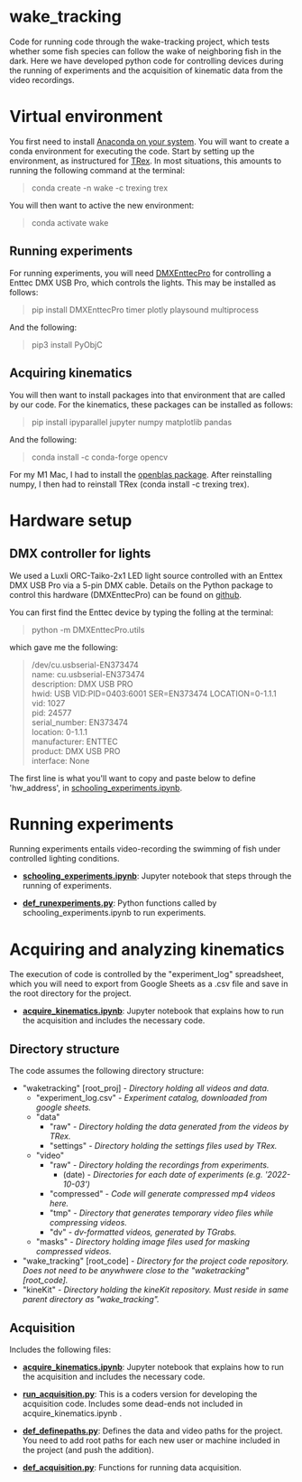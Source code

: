# wake_tracking

Code for running code through the wake-tracking project, which tests whether some fish species can follow the wake of neighboring fish in the dark. Here we have developed python code for controlling devices during the running of experiments and the acquisition of kinematic data from the video recordings.

# Virtual environment
You first need to install [Anaconda on your system](https://www.anaconda.com/products/distribution).
You will want to create a conda environment for executing the code. 
Start by setting up the environment, as instructured for [TRex](https://trex.run/docs/install.html).
In most situations, this amounts to running the following command at the terminal:

> conda create -n wake -c trexing trex

You will then want to active the new environment:

> conda activate wake

## Running experiments

For running experiments, you will need [DMXEnttecPro](https://github.com/SavinaRoja/DMXEnttecPro) for controlling a Enttec DMX USB Pro, which controls the lights. This may be installed as follows:

> pip install DMXEnttecPro timer plotly playsound multiprocess

And the following:

> pip3 install PyObjC

<!-- And the following (for macs):

> brew install portaudio
> pip install pyaudio -->

## Acquiring kinematics

You will then want to install packages into that environment that are called by our code. For the kinematics, these packages can be installed as follows:

> pip install ipyparallel jupyter numpy matplotlib pandas

And the following:

>  conda install -c conda-forge opencv

For my M1 Mac, I had to install the [openblas package](https://stackoverflow.com/questions/70242015/python-how-to-solve-the-numpy-importerror-on-apple-silicon). 
After reinstalling numpy, I then had to reinstall TRex (conda install -c trexing trex).

# Hardware setup

## DMX controller for lights

We used a Luxli ORC-Taiko-2x1 LED light source controlled with an Enttex DMX USB Pro via a 5-pin DMX cable. Details on the Python package to control this hardware (DMXEnttecPro) can be found on [github](https://github.com/SavinaRoja/DMXEnttecPro).

You can first find the Enttec device by typing the folling at the terminal:

> python -m DMXEnttecPro.utils

which gave me the following:

>/dev/cu.usbserial-EN373474 <br>
>  name: cu.usbserial-EN373474 <br> 
>  description: DMX USB PRO<br>
>  hwid: USB VID:PID=0403:6001 SER=EN373474 LOCATION=0-1.1.1<br>
>  vid: 1027<br>
>  pid: 24577<br>
>  serial_number: EN373474<br>
>  location: 0-1.1.1<br>
>  manufacturer: ENTTEC<br>
>  product: DMX USB PRO<br>
>  interface: None<br>

The first line is what you'll want to copy and paste below to define 'hw_address', in [schooling_experiments.ipynb](schooling_experiments.ipynb).


# Running experiments

Running experiments entails video-recording the swimming of fish under controlled lighting conditions.

- **[schooling_experiments.ipynb](schooling_experiments.ipynb)**: Jupyter notebook that steps through the running of experiments.

- **[def_runexperiments.py](def_runexperiments.py)**: Python functions called by schooling_experiments.ipynb to run experiments.


# Acquiring and analyzing kinematics

The execution of code is controlled by the "experiment_log" spreadsheet, which you will need to export from Google Sheets as a .csv file and save in the root directory for the project.

- **[acquire_kinematics.ipynb](acquire_kinematics.ipynb)**: Jupyter notebook that explains how to run the acquisition and includes the necessary code.


## Directory structure

The code assumes the following directory structure:

* "waketracking" [root_proj] - *Directory holding all videos and data.*
    * "experiment_log.csv" - *Experiment catalog, downloaded from google sheets.*
    * "data" 
        * "raw" - *Directory holding the data generated from the videos by TRex.*
        * "settings" - *Directory holding the settings files used by TRex.*
    * "video" 
        * "raw" - *Directory holding the recordings from experiments.*
            * (date) - *Directories for each date of experiments (e.g. '2022-10-03')*
        * "compressed" - *Code will generate compressed mp4 videos here.*
        * "tmp" - *Directory that generates temporary video files while compressing videos.*
        * "dv" - *dv-formatted videos, generated by TGrabs.*
    * "masks" - *Directory holding image files used for masking compressed videos.*    
* "wake_tracking" [root_code] - *Directory for the project code repository. Does not need to be anywhwere close to the "waketracking" [root_code].*
* "kineKit" - *Directory holding the kineKit repository. Must reside in same parent directory as "wake_tracking".*


## Acquisition 

Includes the following files: 

- **[acquire_kinematics.ipynb](acquire_kinematics.ipynb)**: Jupyter notebook that explains how to run the acquisition and includes the necessary code.

- **[run_acquisition.py](run_acquisition.py)**: This is a coders version for developing the acquisition code. Includes some dead-ends not included in acquire_kinematics.ipynb .

- **[def_definepaths.py](def_definepaths.py)**: Defines the data and video paths for the project. You need to add root paths for each new user or machine included in the project (and push the addition).

- **[def_acquisition.py](def_acquisition.py)**: Functions for running data acquisition.



[//]: # ()
[//]: # (## Processing)

[//]: # (Taking the raw coordinates from DLC videos, cleaning the data, and generating parameter metrics of the kinematics. Controlled with runProcessing.)

[//]: # ()
[//]: # (## Analysis)

[//]: # (Exploratory data analysis. )

[//]: # ()
[//]: # (## Presentation )

[//]: # (Stats and final figure construction.)
